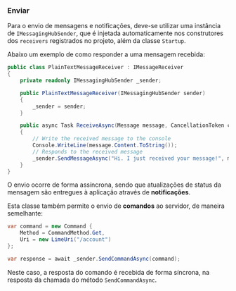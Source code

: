 ### Enviar

Para o envio de mensagens e notificações, deve-se utilizar uma instância de `IMessagingHubSender`, que é injetada automaticamente nos construtores dos `receivers` registrados no projeto, além da classe `Startup`.

Abaixo um exemplo de como responder a uma mensagem recebida:

```csharp
public class PlainTextMessageReceiver : IMessageReceiver
{
    private readonly IMessagingHubSender _sender;

    public PlainTextMessageReceiver(IMessagingHubSender sender)
    {
        _sender = sender;
    }

    public async Task ReceiveAsync(Message message, CancellationToken cancellationToken)
    {
        // Write the received message to the console
        Console.WriteLine(message.Content.ToString());
        // Responds to the received message
        _sender.SendMessageAsync("Hi. I just received your message!", message.From, cancellationToken);
    }
}
```

O envio ocorre de forma assíncrona, sendo que atualizações de status da mensagem são entregues à aplicação através de **notificações**.

Esta classe também permite o envio de **comandos** ao servidor, de maneira semelhante:

```csharp
var command = new Command {
    Method = CommandMethod.Get,
    Uri = new LimeUri("/account")
};

var response = await _sender.SendCommandAsync(command);
```
Neste caso, a resposta do comando é recebida de forma síncrona, na resposta da chamada do método `SendCommandAsync`.
